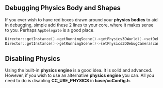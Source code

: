 ## Debugging Physics Body and Shapes
If you ever wish to have red boxes drawn around your __physics bodies__ to aid
in debugging, simple add these 2 lines to your core, where it makes sense to you.
Perhaps `AppDelegate` is a good place.

```cpp
Director::getInstance()->getRunningScene()->getPhysics3DWorld()->setDebugDrawEnable(true);
Director::getInstance()->getRunningScene()->setPhysics3DDebugCamera(cameraObjecct);
```

## Disabling Physics
Using the built-in __physics engine__ is a good idea. It is solid and advanced.
However, if you wish to use an alternative __physics engine__ you can. All you need
to do is disabling __CC_USE_PHYSICS__ in __base/ccConfig.h__.
